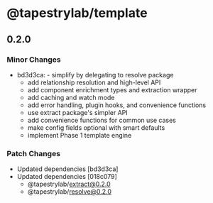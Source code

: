 # @tapestrylab/template

## 0.2.0

### Minor Changes

- bd3d3ca: - simplify by delegating to resolve package
  - add relationship resolution and high-level API
  - add component enrichment types and extraction wrapper
  - add caching and watch mode
  - add error handling, plugin hooks, and convenience functions
  - use extract package's simpler API
  - add convenience functions for common use cases
  - make config fields optional with smart defaults
  - implement Phase 1 template engine

### Patch Changes

- Updated dependencies [bd3d3ca]
- Updated dependencies [018c079]
  - @tapestrylab/extract@0.2.0
  - @tapestrylab/resolve@0.2.0
